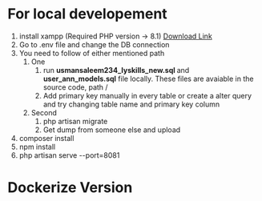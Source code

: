# For local developement
1. install xampp (Required PHP version -> 8.1) [Download Link](https://downloadsapachefriends.global.ssl.fastly.net/7.4.30/xampp-windows-x64-7.4.30-1-VC15-installer.exe?from_af=true)
2. Go to .env file and change the DB connection
3. You need to follow of either mentioned path
    1. One
        1. run <b>usmansaleem234_lyskills_new.sql </b> and <b>user_ann_models.sql</b> file locally. These files are avaiable in the source code, path /
        2. Add primary key manually in every table or create a alter query and try changing table name and primary key column
    2. Second
        1. php artisan migrate
        2. Get dump from someone else and upload
4. composer install
5. npm install
6. php artisan serve --port=8081


# Dockerize Version
